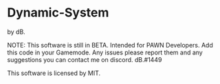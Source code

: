 # Dynamic-System

by dB.

NOTE: This software is still in BETA. 
Intended for PAWN Developers. Add this code in your Gamemode.
Any issues please report them and any suggestions you can contact me on discord.
dB.#1449

This software is licensed by MIT.
